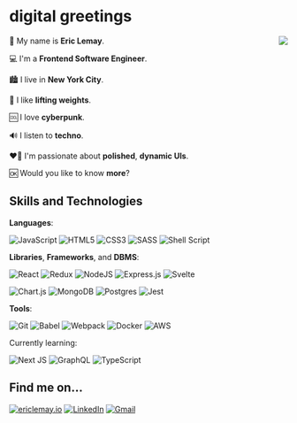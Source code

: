 # digital greetings

👤 My name is **Eric Lemay**. <img src="https://media.giphy.com/media/CdNCPxEgdb4n8O3zGX/giphy.gif" align="right" />

💻 I'm a **Frontend Software Engineer**.

🏙 I live in **New York City**.

🦾 I like **lifting weights**.

🆒 I love **cyberpunk**.

🔊 I listen to **techno**.

❤️‍🔥 I'm passionate about **polished**, **dynamic UIs**.

🆗 Would you like to know **more**?

## Skills and Technologies

**Languages**:

![JavaScript](https://img.shields.io/badge/javascript-39f172.svg?style=for-the-badge&logo=javascript&logoColor=black) ![HTML5](https://img.shields.io/badge/html5-39f172.svg?style=for-the-badge&logo=html5&logoColor=black) ![CSS3](https://img.shields.io/badge/css3-39f172.svg?style=for-the-badge&logo=css3&logoColor=black) ![SASS](https://img.shields.io/badge/SASS-39f172.svg?style=for-the-badge&logo=SASS&logoColor=black) ![Shell Script](https://img.shields.io/badge/shell_script-39f172.svg?style=for-the-badge&logo=gnu-bash&logoColor=black)

**Libraries**, **Frameworks**, and **DBMS**:

![React](https://img.shields.io/badge/react-39f172.svg?style=for-the-badge&logo=react&logoColor=black) ![Redux](https://img.shields.io/badge/redux-39f172.svg?style=for-the-badge&logo=redux&logoColor=black) ![NodeJS](https://img.shields.io/badge/node.js-39f172?style=for-the-badge&logo=node.js&logoColor=black) ![Express.js](https://img.shields.io/badge/express.js-39f172.svg?style=for-the-badge&logo=express&logoColor=black) ![Svelte](https://img.shields.io/badge/svelte-39f172.svg?style=for-the-badge&logo=svelte&logoColor=black)

![Chart.js](https://img.shields.io/badge/chart.js-39f172.svg?style=for-the-badge&logo=chart.js&logoColor=black) ![MongoDB](https://img.shields.io/badge/MongoDB-39f172.svg?style=for-the-badge&logo=mongodb&logoColor=black) ![Postgres](https://img.shields.io/badge/postgres-39f172.svg?style=for-the-badge&logo=postgresql&logoColor=black) ![Jest](https://img.shields.io/badge/-jest-39f172?style=for-the-badge&logo=jest&logoColor=black)

**Tools**:

![Git](https://img.shields.io/badge/git-39f172.svg?style=for-the-badge&logo=git&logoColor=black) ![Babel](https://img.shields.io/badge/Babel-39f172?style=for-the-badge&logo=babel&logoColor=black) ![Webpack](https://img.shields.io/badge/webpack-39f172.svg?style=for-the-badge&logo=webpack&logoColor=black) ![Docker](https://img.shields.io/badge/docker-39f172.svg?style=for-the-badge&logo=docker&logoColor=black) ![AWS](https://img.shields.io/badge/AWS-39f172.svg?style=for-the-badge&logo=amazon-aws&logoColor=black)

Currently learning:

![Next JS](https://img.shields.io/badge/Next-39f172?style=for-the-badge&logo=next.js&logoColor=black) ![GraphQL](https://img.shields.io/badge/-GraphQL-39f172?style=for-the-badge&logo=graphql&logoColor=black) ![TypeScript](https://img.shields.io/badge/typescript-39f172.svg?style=for-the-badge&logo=typescript&logoColor=black)

## Find me on...

[![ericlemay.io](https://img.shields.io/badge/ericlemay.io-39f172?style=for-the-badge&logo=About.me&logoColor=black)](https://ericlemay.io) [![LinkedIn](https://img.shields.io/badge/LinkedIn-39f172?style=for-the-badge&logo=linkedin&logoColor=black)](https://www.linkedin.com/in/lemayericr) [![Gmail](https://img.shields.io/badge/Gmail-39f172?style=for-the-badge&logo=gmail&logoColor=black)](mailto:lemay.eric.r@gmail.com)
